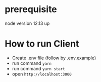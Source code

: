 # prerequisite

node version 12.13 up

# How to run Client

- Create .env file (follow by .env.example)
- run command `yarn`
- run command `yarn start`
- open `http://localhost:3000`
